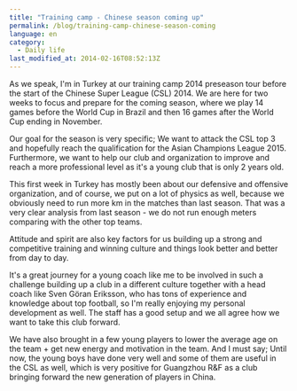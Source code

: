 ```yaml
---
title: "Training camp - Chinese season coming up"
permalink: /blog/training-camp-chinese-season-coming
language: en
category:
  - Daily life
last_modified_at: 2014-02-16T08:52:13Z
---
```


As we speak, I'm in Turkey at our training camp 2014 preseason tour before the start of the Chinese Super League (CSL) 2014. We are here for two weeks to focus and prepare for the coming season, where we play 14 games before the World Cup in Brazil and then 16 games after the World Cup ending in November.

Our goal for the season is very specific; We want to attack the CSL top 3 and hopefully reach the qualification for the Asian Champions League 2015. Furthermore, we want to help our club and organization to improve and reach a more professional level as it's a young club that is only 2 years old.

This first week in Turkey has mostly been about our defensive and offensive organization, and of course, we put on a lot of physics as well, because we obviously need to run more km in the matches than last season. That was a very clear analysis from last season - we do not run enough meters comparing with the other top teams.

Attitude and spirit are also key factors for us building up a strong and competitive training and winning culture and things look better and better from day to day.

It's a great journey for a young coach like me to be involved in such a challenge building up a club in a different culture together with a head coach like Sven Göran Eriksson, who has tons of experience and knowledge about top football, so I'm really enjoying my personal development as well. The staff has a good setup and we all agree how we want to take this club forward.

We have also brought in a few young players to lower the average age on the team + get new energy and motivation in the team. And I must say; Until now, the young boys have done very well and some of them are useful in the CSL as well, which is very positive for Guangzhou R&F as a club bringing forward the new generation of players in China.

